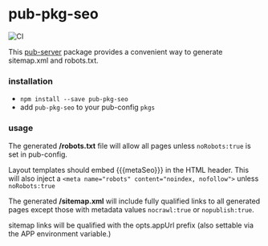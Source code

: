 # pub-pkg-seo
![CI](https://github.com/jldec/pub-pkg-seo/workflows/CI/badge.svg)

This [pub-server](https://github.com/jldec/pub-server) package
provides a convenient way to generate sitemap.xml and robots.txt.

### installation

- `npm install --save pub-pkg-seo`
-  add `pub-pkg-seo` to your pub-config `pkgs`

### usage

The generated **/robots.txt** file will allow all pages unless `noRobots:true` is set in pub-config.

Layout templates should embed {{{metaSeo}}} in the HTML header.
This will also inject a `<meta name="robots" content="noindex, nofollow">` unless `noRobots:true`

The generated **/sitemap.xml** will include fully qualified links to all generated pages
except those with metadata values `nocrawl:true` or `nopublish:true`.

sitemap links will be qualified with the opts.appUrl prefix (also settable via the APP environment variable.)
